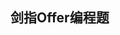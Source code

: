 ## 剑指Offer编程题

[^_^]: github链接
[1]: https://github.com/pallcard/learn-java/blob/master/src/main/java/com/wishhust/findoffer/FindInArray.java "二维数组中查找"
[2]: https://github.com/pallcard/learn-java/blob/master/src/main/java/com/wishhust/findoffer/ReplaceSpace.java "替换空格"
[2]: https://github.com/pallcard/learn-java/blob/master/src/main/java/com/wishhust/findoffer/Fibonacci.java "Fibonacci"
[3]: https://github.com/pallcard/learn-java/blob/master/src/main/java/com/wishhust/findoffer/FindKthToTail.java "FindKthToTail"
[4]: https://github.com/pallcard/learn-java/blob/master/src/main/java/com/wishhust/findoffer/FirstNotRepeatingChar.java "FirstNotRepeatingChar"
[5]: https://github.com/pallcard/learn-java/blob/master/src/main/java/com/wishhust/findoffer/GetLeastNumbers.java "GetLeastNumbers"
[6]: https://github.com/pallcard/learn-java/blob/master/src/main/java/com/wishhust/findoffer/GetUglyNumber.java "GetUglyNumber"
[7]: https://github.com/pallcard/learn-java/blob/master/src/main/java/com/wishhust/findoffer/HasSubtree.java "HasSubtree"
[8]: https://github.com/pallcard/learn-java/blob/master/src/main/java/com/wishhust/findoffer/InversePairs.java "InversePairs"
[9]: https://github.com/pallcard/learn-java/blob/master/src/main/java/com/wishhust/findoffer/IsPopOrder.java "IsPopOrder"
[10]: https://github.com/pallcard/learn-java/blob/master/src/main/java/com/wishhust/findoffer/JumpFloor.java "JumpFloor"
[11]: https://github.com/pallcard/learn-java/blob/master/src/main/java/com/wishhust/findoffer/JumpFloorII.java "JumpFloorII"
[12]: https://github.com/pallcard/learn-java/blob/master/src/main/java/com/wishhust/findoffer/MergeLinkedList.java "MergeLinkedList"
[13]: https://github.com/pallcard/learn-java/blob/master/src/main/java/com/wishhust/findoffer/MinNumberInRotateArray.java "MinNumberInRotateArray"
[14]: https://github.com/pallcard/learn-java/blob/master/src/main/java/com/wishhust/findoffer/MinStack.java "MinStack"
[15]: https://github.com/pallcard/learn-java/blob/master/src/main/java/com/wishhust/findoffer/MoreThanHalfNum.java "MoreThanHalfNum"
[16]: https://github.com/pallcard/learn-java/blob/master/src/main/java/com/wishhust/findoffer/NumberOf1.java "NumberOf1"
[17]: https://github.com/pallcard/learn-java/blob/master/src/main/java/com/wishhust/findoffer/NumberOf1Between1AndN.java "NumberOf1Between1AndN"
[18]: https://github.com/pallcard/learn-java/blob/master/src/main/java/com/wishhust/findoffer/Permutation.java "Permutation"
[19]: https://github.com/pallcard/learn-java/blob/master/src/main/java/com/wishhust/findoffer/PrintFromTopToBottom.java "PrintFromTopToBottom"
[20]: https://github.com/pallcard/learn-java/blob/master/src/main/java/com/wishhust/findoffer/PrintListFromTailToHead.java "PrintListFromTailToHead"
[21]: https://github.com/pallcard/learn-java/blob/master/src/main/java/com/wishhust/findoffer/PrintMatrix.java "PrintMatrix"
[22]: https://github.com/pallcard/learn-java/blob/master/src/main/java/com/wishhust/findoffer/PrintMinNumber.java "PrintMinNumber"
[23]: https://github.com/pallcard/learn-java/blob/master/src/main/java/com/wishhust/findoffer/QueueByStack.java "QueueByStack"
[24]: https://github.com/pallcard/learn-java/blob/master/src/main/java/com/wishhust/findoffer/RandomListNodeClone.java "RandomListNodeClone"
[25]: https://github.com/pallcard/learn-java/blob/master/src/main/java/com/wishhust/findoffer/ReConstructBinaryTree.java "ReConstructBinaryTree"
[26]: https://github.com/pallcard/learn-java/blob/master/src/main/java/com/wishhust/findoffer/RectCover.java "RectCover"
[27]: https://github.com/pallcard/learn-java/blob/master/src/main/java/com/wishhust/findoffer/ReOrderArray.java "ReOrderArray"
[28]: https://github.com/pallcard/learn-java/blob/master/src/main/java/com/wishhust/findoffer/ReplaceSpace.java "ReplaceSpace"
[29]: https://github.com/pallcard/learn-java/blob/master/src/main/java/com/wishhust/findoffer/ReverseList.java "ReverseList"

[^_^]: 牛客网链接
[nkw1]: https://www.nowcoder.com/practice/abc3fe2ce8e146608e868a70efebf62e?tpId=13&tqId=11154&tPage=1&rp=1&ru=%2Fta%2Fcoding-interviews&qru=%2Fta%2Fcoding-interviews%2Fquestion-ranking
[nkw2]: https://www.nowcoder.com/practice/4060ac7e3e404ad1a894ef3e17650423?tpId=13&tqId=11155&tPage=1&rp=1&ru=%2Fta%2Fcoding-interviews&qru=%2Fta%2Fcoding-interviews%2Fquestion-ranking
|题号|题目|解答
|-|-|-
| 1 | [二维数组中查找][nkw1]| [Java][1]
| 2 | [替换空格][nkw2]| [Java][2]
| 1 | [二维数组中查找][nkw1]| [Java][1]
| 1 | [二维数组中查找][nkw1]| [Java][1]
| 1 | [二维数组中查找][nkw1]| [Java][1]
| 1 | [二维数组中查找][nkw1]| [Java][1]
| 1 | [二维数组中查找][nkw1]| [Java][1]
